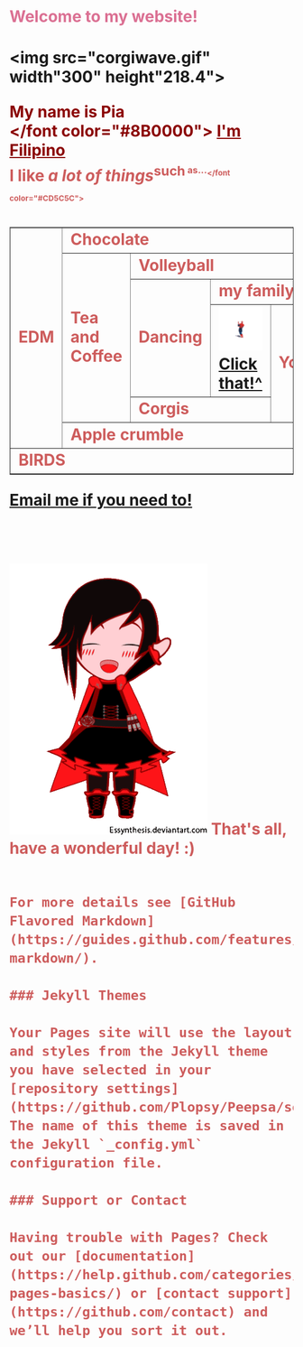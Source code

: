 <html>
<body background="ombray.jpg">
<h1><font color="	#DB7093">Welcome to my website!</font color="	#DB7093"><h1>

<img src="corgiwave.gif" width"300" height"218.4"><br>
 
<font color="#8B0000"><b>My name is Pia</b><br></font color="#8B0000">
<u>I'm Filipino</u><br>
<font color="#CD5C5C">I like <i>a lot of things</i><sup>such<sup><sub> as...<sub></font color="#CD5C5C"><br>
<p>
<font color="#00CED1">
<tr>
<table border="1">
<tr>
<td rowspan="6">EDM</td>
<td colspan="6">Chocolate</td>
</tr>
<tr>
<td rowspan="4">Tea<br>and<br>Coffee</td>
<td colspan="4">Volleyball</td>
<td rowspan="6">I.C.T</td>
 </tr>
 <tr>
 <td rowspan="2">Dancing</td>
<td colspan="2">my family</td>
<td rowspan="4">Anime?</td>
</tr>
<td><a href="http://roosterteeth.com/"><img src="spiderman.gif"<br>Click that!^</td>
<td rowspan="2">Youtube</td>
</tr>
 <tr>
<td colspan="2">Corgis</td>
 </tr>
<td colspan="4">Apple crumble </td>
</tr>
<tr>
<td colspan="6">BIRDS</td>
</table>
</font color="#00CED1">
<p><a href="mailto:piasam8@gmail.com">Email me if you need to!</a><p><br><br>
<img src="rwbywave.gif" width"50" height"63.63">
That's all, have a wonderful day! :)
</body>

```

For more details see [GitHub Flavored Markdown](https://guides.github.com/features/mastering-markdown/).

### Jekyll Themes

Your Pages site will use the layout and styles from the Jekyll theme you have selected in your [repository settings](https://github.com/Plopsy/Peepsa/settings). The name of this theme is saved in the Jekyll `_config.yml` configuration file.

### Support or Contact

Having trouble with Pages? Check out our [documentation](https://help.github.com/categories/github-pages-basics/) or [contact support](https://github.com/contact) and we’ll help you sort it out.
